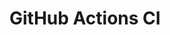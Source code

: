 # GitHub Actions CI



















































































































































































































































































































































































































































































































































































































































































































































































































































































































































































































































































































































































































































































































































































































































































































































































































































































































































































































































































































































































































































































































































































































































































































































































































































































































































































































































































































































































































































































































































































































































































































































































































































































































































































































































































